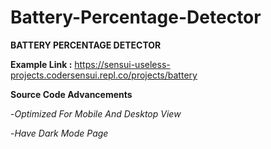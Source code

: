 # Battery-Percentage-Detector 
**BATTERY PERCENTAGE DETECTOR** 

**Example Link :** https://sensui-useless-projects.codersensui.repl.co/projects/battery

**Source Code Advancements**

-_Optimized For Mobile And Desktop View_

-_Have Dark Mode Page_
